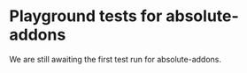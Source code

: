 # Playground tests for absolute-addons
We are still awaiting the first test run for absolute-addons.
